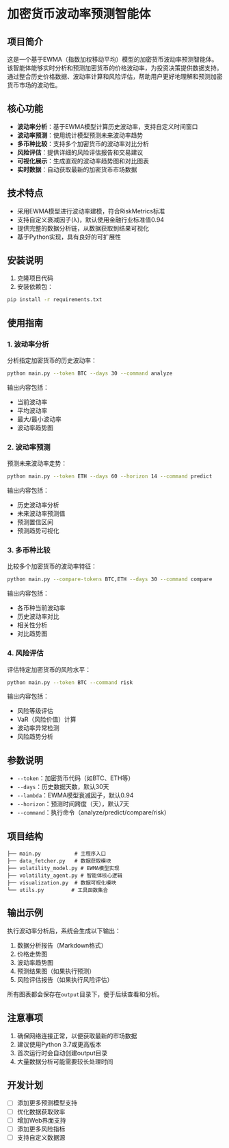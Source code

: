 # 加密货币波动率预测智能体

## 项目简介

这是一个基于EWMA（指数加权移动平均）模型的加密货币波动率预测智能体。该智能体能够实时分析和预测加密货币的价格波动率，为投资决策提供数据支持。通过整合历史价格数据、波动率计算和风险评估，帮助用户更好地理解和预测加密货币市场的波动性。

## 核心功能

- **波动率分析**：基于EWMA模型计算历史波动率，支持自定义时间窗口
- **波动率预测**：使用统计模型预测未来波动率趋势
- **多币种比较**：支持多个加密货币的波动率对比分析
- **风险评估**：提供详细的风险评估报告和交易建议
- **可视化展示**：生成直观的波动率趋势图和对比图表
- **实时数据**：自动获取最新的加密货币市场数据

## 技术特点

- 采用EWMA模型进行波动率建模，符合RiskMetrics标准
- 支持自定义衰减因子(λ)，默认使用金融行业标准值0.94
- 提供完整的数据分析链，从数据获取到结果可视化
- 基于Python实现，具有良好的可扩展性

## 安装说明

1. 克隆项目代码
2. 安装依赖包：

```bash
pip install -r requirements.txt
```

## 使用指南

### 1. 波动率分析

分析指定加密货币的历史波动率：

```bash
python main.py --token BTC --days 30 --command analyze
```

输出内容包括：

- 当前波动率
- 平均波动率
- 最大/最小波动率
- 波动率趋势图

### 2. 波动率预测

预测未来波动率走势：

```bash
python main.py --token ETH --days 60 --horizon 14 --command predict
```

输出内容包括：

- 历史波动率分析
- 未来波动率预测值
- 预测置信区间
- 预测趋势可视化

### 3. 多币种比较

比较多个加密货币的波动率特征：

```bash
python main.py --compare-tokens BTC,ETH --days 30 --command compare
```

输出内容包括：

- 各币种当前波动率
- 历史波动率对比
- 相关性分析
- 对比趋势图

### 4. 风险评估

评估特定加密货币的风险水平：

```bash
python main.py --token BTC --command risk
```

输出内容包括：

- 风险等级评估
- VaR（风险价值）计算
- 波动率异常检测
- 风险趋势分析

## 参数说明

- `--token`：加密货币代码（如BTC、ETH等）
- `--days`：历史数据天数，默认30天
- `--lambda`：EWMA模型衰减因子，默认0.94
- `--horizon`：预测时间跨度（天），默认7天
- `--command`：执行命令（analyze/predict/compare/risk）

## 项目结构

```
├── main.py           # 主程序入口
├── data_fetcher.py   # 数据获取模块
├── volatility_model.py # EWMA模型实现
├── volatility_agent.py # 智能体核心逻辑
├── visualization.py  # 数据可视化模块
└── utils.py         # 工具函数集合
```

## 输出示例

执行波动率分析后，系统会生成以下输出：

1. 数据分析报告（Markdown格式）
2. 价格走势图
3. 波动率趋势图
4. 预测结果图（如果执行预测）
5. 风险评估报告（如果执行风险评估）

所有图表都会保存在`output`目录下，便于后续查看和分析。

## 注意事项

1. 确保网络连接正常，以便获取最新的市场数据
2. 建议使用Python 3.7或更高版本
3. 首次运行时会自动创建output目录
4. 大量数据分析可能需要较长处理时间

## 开发计划

- [ ] 添加更多预测模型支持
- [ ] 优化数据获取效率
- [ ] 增加Web界面支持
- [ ] 添加更多风险指标
- [ ] 支持自定义数据源
